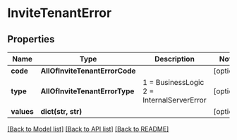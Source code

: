 # InviteTenantError

## Properties
Name | Type | Description | Notes
------------ | ------------- | ------------- | -------------
**code** | **AllOfInviteTenantErrorCode** |  | [optional] 
**type** | **AllOfInviteTenantErrorType** |   1 &#x3D; BusinessLogic  2 &#x3D; InternalServerError | [optional] 
**values** | **dict(str, str)** |  | [optional] 

[[Back to Model list]](../README.md#documentation-for-models) [[Back to API list]](../README.md#documentation-for-api-endpoints) [[Back to README]](../README.md)

